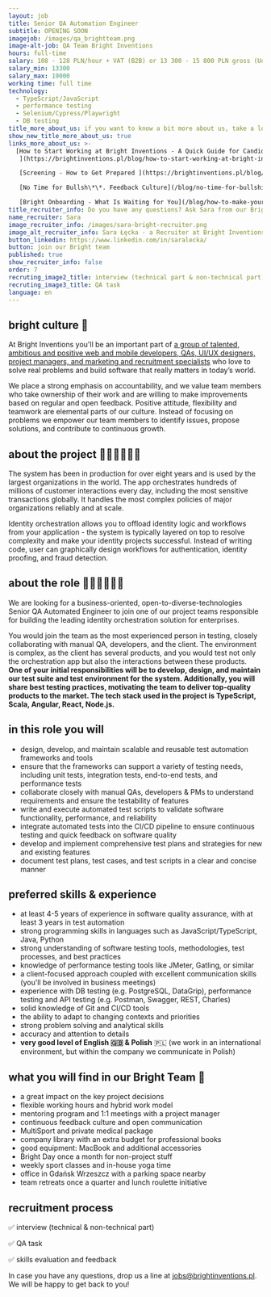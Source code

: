 ```yaml
---
layout: job
title: Senior QA Automation Engineer
subtitle: OPENING SOON
imagejob: /images/qa_brightteam.png
image-alt-job: QA Team Bright Inventions
hours: full-time
salary: 108 - 128 PLN/hour + VAT (B2B) or 13 300 - 15 800 PLN gross (UoP)
salary_min: 13300
salary_max: 19000
working time: full time
technology:
  - TypeScript/JavaScript
  - performance testing
  - Selenium/Cypress/Playwright
  - DB testing
title_more_about_us: if you want to know a bit more about us, take a look below 🙋🏻‍♀️🙋🏻‍♂️
show_new_title_more_about_us: true
links_more_about_us: >-
  [How to Start Working at Bright Inventions - A Quick Guide for Candidates
   ](https://brightinventions.pl/blog/how-to-start-working-at-bright-inventions-a-quick-guide-for-candidates/)

   [Screening - How to Get Prepared ](https://brightinventions.pl/blog/recruitment-screening-what-is-it-for/)

   [No Time for Bullsh\*\*. Feedback Culture](/blog/no-time-for-bullshit-feedback-culture/)

   [Bright Onboarding - What Is Waiting for You](/blog/how-to-make-your-onboarding-bright)
title_recruiter_info: Do you have any questions? Ask Sara from our Bright team!
name_recruiter: Sara
image_recruiter_info: /images/sara-bright-recruiter.png
image_alt_recruiter_info: Sara Łęcka - a Recruiter at Bright Inventions
button_linkedin: https://www.linkedin.com/in/saralecka/
button: join our Bright team
published: true
show_recruiter_info: false
order: 7
recruting_image2_title: interview (technical part & non-technical part)
recruting_image3_title: QA task
language: en
---
```

## bright culture 🧡

At Bright Inventions you'll be an important part of [](https://brightinventions.pl/about-us/team/)[a group of talented, ambitious and positive web and mobile developers, QAs, UI/UX designers, project managers, and marketing and recruitment specialists](https://brightinventions.pl/about-us/team/)[](https://brightinventions.pl/about-us/team/) who love to solve real problems and build software that really matters in today’s world.

We place a strong emphasis on accountability, and we value team members who take ownership of their work and are willing to make improvements based on regular and open feedback. Positive attitude, flexibility and teamwork are elemental parts of our culture. Instead of focusing on problems we empower our team members to identify issues, propose solutions, and contribute to continuous growth.

## about the project 🧑🏻‍💻🧑🏻‍💻

The system has been in production for over eight years and is used by the largest organizations in the world. The app orchestrates hundreds of millions of customer interactions every day, including the most sensitive transactions globally. It handles the most complex policies of major organizations reliably and at scale.

Identity orchestration allows you to offload identity logic and workflows from your application - the system is typically layered on top to resolve complexity and make your identity projects successful. Instead of writing code, user can graphically design workflows for authentication, identity proofing, and fraud detection.

## about the role 🧑🏻‍💻🧑🏻‍💻

We are looking for a business-oriented, open-to-diverse-technologies Senior QA Automated  Engineer to join one of our project teams responsible for building the leading identity orchestration solution for enterprises.

You would join the team as the most experienced person in testing, closely collaborating with manual QA, developers, and the client. The environment is complex, as the client has several products, and you would test not only the orchestration app but also the interactions between these products. **One of your initial responsibilities will be to develop, design, and maintain our test suite and test environment for the system. Additionally, you will share best testing practices, motivating the team to deliver top-quality products to the market. The tech stack used in the project is TypeScript, Scala, Angular, React, Node.js.** 

## in this role you will

* design, develop, and maintain scalable and reusable test automation frameworks and tools
* ensure that the frameworks can support a variety of testing needs, including unit tests, integration tests, end-to-end tests, and performance tests
* collaborate closely with manual QAs, developers & PMs to understand requirements and ensure the testability of features
* write and execute automated test scripts to validate software functionality, performance, and reliability
* integrate automated tests into the CI/CD pipeline to ensure continuous testing and quick feedback on software quality
* develop and implement comprehensive test plans and strategies for new and existing features
* document test plans, test cases, and test scripts in a clear and concise manner

## preferred skills & experience

* at least 4-5 years of experience in software quality assurance, with at least 3 years in test automation
* strong programming skills in languages such as JavaScript/TypeScript, Java, Python
* strong understanding of software testing tools, methodologies, test processes, and best practices
* knowledge of performance testing tools like JMeter, Gatling, or similar
* a client-focused approach coupled with excellent communication skills (you'll be involved in business meetings)
* experience with DB testing (e.g. PostgreSQL, DataGrip), performance testing and API testing (e.g. Postman, Swagger, REST, Charles) 
* solid knowledge of Git and CI/CD tools
* the ability to adapt to changing contexts and priorities
* strong problem solving and analytical skills
* accuracy and attention to details
* **very good level of English 🇬🇧 & Polish** 🇵🇱 (we work in an international environment, but within the company we communicate in Polish)

## what you will find in our Bright Team 🧡

* a great impact on the key project decisions
* flexible working hours and hybrid work model 
* mentoring program and 1:1 meetings with a project manager
* continuous feedback culture and open communication
* MultiSport and private medical package
* company library with an extra budget for professional books
* good equipment: MacBook and additional accessories
* Bright Day once a month for non-project stuff
* weekly sport classes and in-house yoga time
* office in Gdańsk Wrzeszcz with a parking space nearby
* team retreats once a quarter and lunch roulette initiative

## recruitment process

✅ interview (technical & non-technical part) 

✅ QA task

✅ skills evaluation and feedback 

In case you have any questions, drop us a line at jobs@brightinventions.pl. We will be happy to get back to you!
